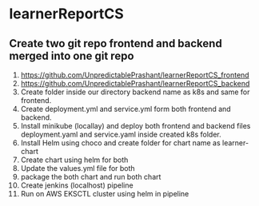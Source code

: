 # learnerReportCS
## Create two git repo frontend and backend merged into one git repo
1. https://github.com/UnpredictablePrashant/learnerReportCS_frontend
2. https://github.com/UnpredictablePrashant/learnerReportCS_backend
3. Create folder inside our directory backend name as k8s and same for frontend.
4. Create deployment.yml and service.yml form both frontend and backend.
5. Install minikube (locallay) and deploy both frontend and backend files deployment.yaml and service.yaml inside created k8s folder.
6. Install Helm using choco and create folder for chart name as learner-chart
7. Create chart using helm for both
8. Update the values.yml file for both
9. package the both chart and run both chart
10. Create jenkins (localhost) pipeline 
11. Run on AWS EKSCTL cluster using helm in pipeline
